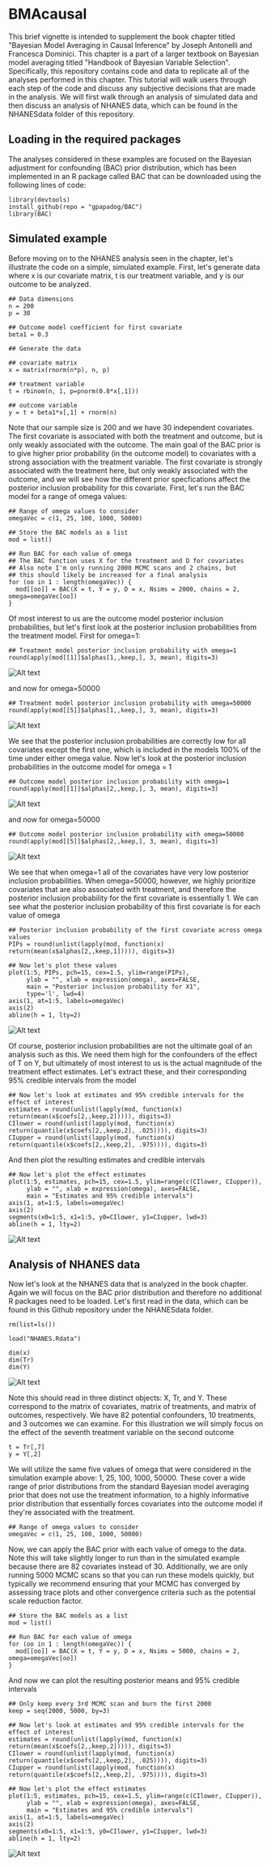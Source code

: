 # BMAcausal

This brief vignette is intended to supplement the book chapter titled "Bayesian Model Averaging in Causal Inference" by Joseph Antonelli and Francesca Dominici.  This chapter is a part of a larger textbook on Bayesian model averaging titled "Handbook of Bayesian Variable Selection". Specifically, this repository contains code and data to replicate all of the analyses performed in this chapter. This tutorial will walk users through each step of the code and discuss any subjective decisions that are made in the analysis. We will first walk through an analysis of simulated data and then discuss an analysis of NHANES data, which can be found in the NHANESdata folder of this repository. 

## Loading in the required packages

The analyses considered in these examples are focused on the Bayesian adjustment for confounding (BAC) prior distribution, which has been implemented in an R package called BAC that can be downloaded using the following lines of code:

```
library(devtools)
install_github(repo = "gpapadog/BAC")
library(BAC)
```

## Simulated example

Before moving on to the NHANES analysis seen in the chapter, let's illustrate the code on a simple, simulated example. First, let's generate data where x is our covariate matrix, t is our treatment variable, and y is our outcome to be analyzed. 

```
## Data dimensions
n = 200
p = 30

## Outcome model coefficient for first covariate
beta1 = 0.3

## Generate the data

## covariate matrix
x = matrix(rnorm(n*p), n, p)

## treatment variable
t = rbinom(n, 1, p=pnorm(0.8*x[,1]))

## outcome variable
y = t + beta1*x[,1] + rnorm(n)
```

Note that our sample size is 200 and we have 30 independent covariates. The first covariate is associated with both the treatment and outcome, but is only weakly associated with the outcome. The main goal of the BAC prior is to give higher prior probability (in the outcome model) to covariates with a strong association with the treatment variable. The first covariate is strongly associated with the treatment here, but only weakly associated with the outcome, and we will see how the different prior specfications affect the posterior inclusion probability for this covariate. First, let's run the BAC model for a range of omega values:

```
## Range of omega values to consider
omegaVec = c(1, 25, 100, 1000, 50000)

## Store the BAC models as a list
mod = list()

## Run BAC for each value of omega
## The BAC function uses X for the treatment and D for covariates
## Also note I'm only running 2000 MCMC scans and 2 chains, but
## this should likely be increased for a final analysis
for (oo in 1 : length(omegaVec)) {
  mod[[oo]] = BAC(X = t, Y = y, D = x, Nsims = 2000, chains = 2, omega=omegaVec[oo])
}
```

Of most interest to us are the outcome model posterior inclusion probabilities, but let's first look at the posterior inclusion probabilities from the treatment model. First for omega=1:

```
## Treatment model posterior inclusion probability with omega=1
round(apply(mod[[1]]$alphas[1,,keep,], 3, mean), digits=3)
```
![Alt text](images/TreatmentOmega1.png)

and now for omega=50000

```
## Treatment model posterior inclusion probability with omega=50000
round(apply(mod[[5]]$alphas[1,,keep,], 3, mean), digits=3)
```
![Alt text](images/TreatmentOmega50000.png)

We see that the posterior inclusion probabilities are correctly low for all covariates except the first one, which is included in the models 100% of the time under either omega value. Now let's look at the posterior inclusion probabilities in the outcome model for omega = 1

```
## Outcome model posterior inclusion probability with omega=1
round(apply(mod[[1]]$alphas[2,,keep,], 3, mean), digits=3)
```
![Alt text](images/OutcomeOmega1.png)

and now for omega=50000

```
## Outcome model posterior inclusion probability with omega=50000
round(apply(mod[[5]]$alphas[2,,keep,], 3, mean), digits=3)
```
![Alt text](images/OutcomeOmega50000.png)

We see that when omega=1 all of the covariates have very low posterior inclusion probabilities. When omega=50000, however, we highly prioritize covariates that are also associated with treatment, and therefore the posterior inclusion probability for the first covariate is essentially 1. We can see what the posterior inclusion probability of this first covariate is for each value of omega

```
## Posterior inclusion probability of the first covariate across omega values
PIPs = round(unlist(lapply(mod, function(x) return(mean(x$alphas[2,,keep,1])))), digits=3)

## Now let's plot these values
plot(1:5, PIPs, pch=15, cex=1.5, ylim=range(PIPs),
     ylab = "", xlab = expression(omega), axes=FALSE, 
     main = "Posterior inclusion probability for X1", 
     type='l', lwd=4)
axis(1, at=1:5, labels=omegaVec)
axis(2)
abline(h = 1, lty=2)
```

![Alt text](images/PIPs.png)

Of course, posterior inclusion probabilities are not the ultimate goal of an analysis such as this. We need them high for the confounders of the effect of T on Y, but ultimately of most interest to us is the actual magnitude of the treatment effect estimates. Let's extract these, and their corresponding 95% credible intervals from the model

```
## Now let's look at estimates and 95% credible intervals for the effect of interest
estimates = round(unlist(lapply(mod, function(x) return(mean(x$coefs[2,,keep,2])))), digits=3)
CIlower = round(unlist(lapply(mod, function(x) return(quantile(x$coefs[2,,keep,2], .025)))), digits=3)
CIupper = round(unlist(lapply(mod, function(x) return(quantile(x$coefs[2,,keep,2], .975)))), digits=3)
```

And then plot the resulting estimates and credible intervals

```
## Now let's plot the effect estimates
plot(1:5, estimates, pch=15, cex=1.5, ylim=range(c(CIlower, CIupper)),
     ylab = "", xlab = expression(omega), axes=FALSE, 
     main = "Estimates and 95% credible intervals")
axis(1, at=1:5, labels=omegaVec)
axis(2)
segments(x0=1:5, x1=1:5, y0=CIlower, y1=CIupper, lwd=3)
abline(h = 1, lty=2)
```

![Alt text](images/EffectEstimatesNew.png)


## Analysis of NHANES data

Now let's look at the NHANES data that is analyzed in the book chapter. Again we will focus on the BAC prior distribution and therefore no additional R packages need to be loaded. Let's first read in the data, which can be found in this Github repository under the NHANESdata folder. 

```
rm(list=ls())

load("NHANES.Rdata")

dim(x)
dim(Tr)
dim(Y)
```
![Alt text](images/NHANESpreview2.png)

Note this should read in three distinct objects: X, Tr, and Y. These correspond to the matrix of covariates, matrix of treatments, and matrix of outcomes, respectively. We have 82 potential confounders, 10 treatments, and 3 outcomes we can examine. For this illustration we will simply focus on the effect of the seventh treatment variable on the second outcome

```
t = Tr[,7]
y = Y[,2]
```

We will utilize the same five values of omega that were considered in the simulation example above: 1, 25, 100, 1000, 50000. These cover a wide range of prior distributions from the standard Bayesian model averaging prior that does not use the treatment information, to a highly informative prior distribution that essentially forces covariates into the outcome model if they're associated with the treatment. 

```
## Range of omega values to consider
omegaVec = c(1, 25, 100, 1000, 50000)
```

Now, we can apply the BAC prior with each value of omega to the data. Note this will take slightly longer to run than in the simulated example because there are 82 covariates instead of 30. Additionally, we are only running 5000 MCMC scans so that you can run these models quickly, but typically we recommend ensuring that your MCMC has converged by assessing trace plots and other convergence criteria such as the potential scale reduction factor. 

```
## Store the BAC models as a list
mod = list()

## Run BAC for each value of omega
for (oo in 1 : length(omegaVec)) {
  mod[[oo]] = BAC(X = t, Y = y, D = x, Nsims = 5000, chains = 2, omega=omegaVec[oo])
}
```

And now we can plot the resulting posterior means and 95% credible intervals

```
## Only keep every 3rd MCMC scan and burn the first 2000
keep = seq(2000, 5000, by=3)

## Now let's look at estimates and 95% credible intervals for the effect of interest
estimates = round(unlist(lapply(mod, function(x) return(mean(x$coefs[2,,keep,2])))), digits=3)
CIlower = round(unlist(lapply(mod, function(x) return(quantile(x$coefs[2,,keep,2], .025)))), digits=3)
CIupper = round(unlist(lapply(mod, function(x) return(quantile(x$coefs[2,,keep,2], .975)))), digits=3)

## Now let's plot the effect estimates
plot(1:5, estimates, pch=15, cex=1.5, ylim=range(c(CIlower, CIupper)),
     ylab = "", xlab = expression(omega), axes=FALSE, 
     main = "Estimates and 95% credible intervals")
axis(1, at=1:5, labels=omegaVec)
axis(2)
segments(x0=1:5, x1=1:5, y0=CIlower, y1=CIupper, lwd=3)
abline(h = 1, lty=2)
```

![Alt text](images/EffectEstimatesNHANES.png)
